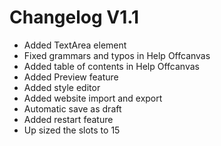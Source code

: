 # Changelog V1.1
- Added TextArea element
- Fixed grammars and typos in Help Offcanvas
- Added table of contents in Help Offcanvas
- Added Preview feature
- Added style editor
- Added website import and export
- Automatic save as draft
- Added restart feature
- Up sized the slots to 15
